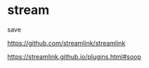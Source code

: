 # stream
save

https://github.com/streamlink/streamlink

https://streamlink.github.io/plugins.html#soop
